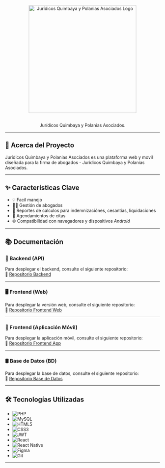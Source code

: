 <a name="readme-top"></a>

<!-- LOGO -->
<br />
<div align="center">
  <img src="logotipos/white-complete-logo.svg" alt="Jurídicos Quimbaya y Polanias Asociados Logo" width="350px" />
  </br>
  </br>
  <p align="center">
    Jurídicos Quimbaya y Polanias Asociados.
  </p>
</div>

---

## 📌 Acerca del Proyecto

Jurídicos Quimbaya y Polanias Asociados es una plataforma web y movil diseñada para la firma de abogados - Jurídicos Quimbaya y Polanias Asociados.

---

## ✨ Características Clave

- 💡 Facil manejo  
- 👨‍💼 Gestión de abogados  
- 📱 Reportes de calculos para indemnizaciónes, cesantías, liquidaciones  
- 📒 Agendamientos de citas  
- 🌐 Compatibilidad con navegadores y dispositivos *Android*

---

## 📚 Documentación

### 📡 Backend (API)
Para desplegar el backend, consulte el siguiente repositorio:  
🔗 [Repositorio Backend](https://github.com/juridicosquimbayapolanias/juridicosquimbayapolaniaasociados-api)

---

### 🖥️ Frontend (Web)
Para desplegar la versión web, consulte el siguiente repositorio:  
🔗 [Repositorio Frontend Web](https://github.com/juridicosquimbayapolanias/juridicosquimbayapolaniaasociados-portal)

---

### 📱 Frontend (Aplicación Móvil)
Para desplegar la aplicación móvil, consulte el siguiente repositorio:  
🔗 [Repositorio Frontend App](https://github.com/juridicosquimbayapolanias/juridicosquimbayapolaniaasociados-app)

---

### 🛢 Base de Datos (BD)
Para desplegar la base de datos, consulte el siguiente repositorio:  
🔗 [Repositorio Base de Datos](https://github.com/juridicosquimbayapolanias/juridicosquimbayapolaniaasociados-db)

---

## 🛠️ Tecnologías Utilizadas

- ![PHP](https://img.shields.io/badge/php-%23777BB4.svg?style=for-the-badge&logo=php&logoColor=white)
- ![MySQL](https://img.shields.io/badge/mysql-%2300f.svg?style=for-the-badge&logo=mysql&logoColor=white)
- ![HTML5](https://img.shields.io/badge/html5-%23E34F26.svg?style=for-the-badge&logo=html5&logoColor=white)
- ![CSS3](https://img.shields.io/badge/css3-%231572B6.svg?style=for-the-badge&logo=css3&logoColor=white)
- ![JWT](https://img.shields.io/badge/JWT-black?style=for-the-badge&logo=JSON%20web%20tokens)
- ![React](https://img.shields.io/badge/react-%2320232a.svg?style=for-the-badge&logo=react&logoColor=%2361DAFB)
- ![React Native](https://img.shields.io/badge/react_native-%2320232a.svg?style=for-the-badge&logo=react&logoColor=%2361DAFB)
- ![Figma](https://img.shields.io/badge/figma-%23F24E1E.svg?style=for-the-badge&logo=figma&logoColor=white)
- ![Git](https://img.shields.io/badge/git-%23F05033.svg?style=for-the-badge&logo=git&logoColor=white)

---
